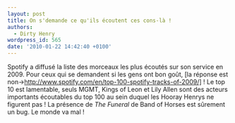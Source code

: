 ```yaml
---
layout: post
title: On s'demande ce qu'ils écoutent ces cons-là !
authors:
  - Dirty Henry
wordpress_id: 565
date: '2010-01-22 14:42:40 +0100'
---
```

Spotify a diffusé la liste des morceaux les plus écoutés sur son service en 2009. Pour ceux qui se demandent si les gens ont bon goût, [la réponse est non->http://www.spotify.com/en/top-100-spotify-tracks-of-2009/] ! Le top 10 est lamentable, seuls MGMT, Kings of Leon et Lily Allen sont des acteurs importants écoutables du top 100 au sein duquel les Hooray Henrys ne figurent pas ! La présence de *The Funeral* de Band of Horses est sûrement un bug. Le monde va mal !
